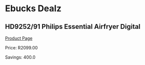 
# Ebucks Dealz
## HD9252/91 Philips Essential Airfryer Digital
[Product Page](https://www.ebucks.com/web/shop/productSelected.do?prodId=1158934123&catId=1157555110)

Price: R2099.00

Savings: 400.0


	